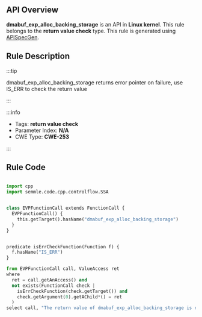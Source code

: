 ---
---


## API Overview
**dmabuf_exp_alloc_backing_storage** is an API in **Linux kernel**. This rule belongs to the **return value check** type. This rule is generated using [APISpecGen](../../tools/APISpecGen).
## Rule Description

:::tip

dmabuf_exp_alloc_backing_storage returns error pointer on failure, use IS_ERR to check the return value

:::

:::info

- Tags: **return value check**
- Parameter Index: **N/A**
- CWE Type: **CWE-253**

:::

## Rule Code
```python

import cpp
import semmle.code.cpp.controlflow.SSA


class EVPFunctionCall extends FunctionCall {
  EVPFunctionCall() {
    this.getTarget().hasName("dmabuf_exp_alloc_backing_storage")
  }
}


predicate isErrCheckFunction(Function f) {
  f.hasName("IS_ERR") 
}

from EVPFunctionCall call, ValueAccess ret
where
  ret = call.getAnAccess() and
  not exists(FunctionCall check |
    isErrCheckFunction(check.getTarget()) and
    check.getArgument(0).getAChild*() = ret
  )
select call, "The return value of dmabuf_exp_alloc_backing_storage is not checked with IS_ERR."
    
```